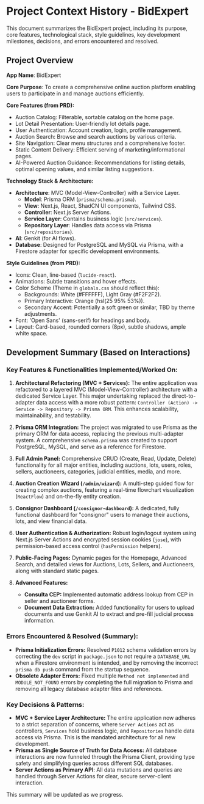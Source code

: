 # Project Context History - BidExpert

This document summarizes the BidExpert project, including its purpose, core features, technological stack, style guidelines, key development milestones, decisions, and errors encountered and resolved.

## Project Overview

**App Name**: BidExpert

**Core Purpose**: To create a comprehensive online auction platform enabling users to participate in and manage auctions efficiently.

**Core Features (from PRD):**
*   Auction Catalog: Filterable, sortable catalog on the home page.
*   Lot Detail Presentation: User-friendly lot details page.
*   User Authentication: Account creation, login, profile management.
*   Auction Search: Browse and search auctions by various criteria.
*   Site Navigation: Clear menu structures and a comprehensive footer.
*   Static Content Delivery: Efficient serving of marketing/informational pages.
*   AI-Powered Auction Guidance: Recommendations for listing details, optimal opening values, and similar listing suggestions.

**Technology Stack & Architecture:**
*   **Architecture**: MVC (Model-View-Controller) with a Service Layer.
    *   **Model**: Prisma ORM (`prisma/schema.prisma`).
    *   **View**: Next.js, React, ShadCN UI components, Tailwind CSS.
    *   **Controller**: Next.js Server Actions.
    *   **Service Layer**: Contains business logic (`src/services`).
    *   **Repository Layer**: Handles data access via Prisma (`src/repositories`).
*   **AI**: Genkit (for AI flows).
*   **Database**: Designed for PostgreSQL and MySQL via Prisma, with a Firestore adapter for specific development environments.

**Style Guidelines (from PRD):**
*   Icons: Clean, line-based (`lucide-react`).
*   Animations: Subtle transitions and hover effects.
*   Color Scheme (Theme in `globals.css` should reflect this):
    *   Backgrounds: White (#FFFFFF), Light Gray (#F2F2F2).
    *   Primary Interactive: Orange (hsl(25 95% 53%)).
    *   Secondary Accent: Potentially a soft green or similar, TBD by theme adjustments.
*   Font: 'Open Sans' (sans-serif) for headings and body.
*   Layout: Card-based, rounded corners (8px), subtle shadows, ample white space.

## Development Summary (Based on Interactions)

### Key Features & Functionalities Implemented/Worked On:

1.  **Architectural Refactoring (MVC + Services):** The entire application was refactored to a layered MVC (Model-View-Controller) architecture with a dedicated Service Layer. This major undertaking replaced the direct-to-adapter data access with a more robust pattern: `Controller (Action) -> Service -> Repository -> Prisma ORM`. This enhances scalability, maintainability, and testability.

2.  **Prisma ORM Integration:** The project was migrated to use Prisma as the primary ORM for data access, replacing the previous multi-adapter system. A comprehensive `schema.prisma` was created to support PostgreSQL, MySQL, and serve as a reference for Firestore.

3.  **Full Admin Panel:** Comprehensive CRUD (Create, Read, Update, Delete) functionality for all major entities, including auctions, lots, users, roles, sellers, auctioneers, categories, judicial entities, media, and more.

4.  **Auction Creation Wizard (`/admin/wizard`):** A multi-step guided flow for creating complex auctions, featuring a real-time flowchart visualization (`ReactFlow`) and on-the-fly entity creation.

5.  **Consignor Dashboard (`/consignor-dashboard`):** A dedicated, fully functional dashboard for "consignor" users to manage their auctions, lots, and view financial data.

6.  **User Authentication & Authorization:** Robust login/logout system using Next.js Server Actions and encrypted session cookies (`jose`), with permission-based access control (`hasPermission` helpers).

7.  **Public-Facing Pages:** Dynamic pages for the Homepage, Advanced Search, and detailed views for Auctions, Lots, Sellers, and Auctioneers, along with standard static pages.

8.  **Advanced Features:**
    *   **Consulta CEP:** Implemented automatic address lookup from CEP in seller and auctioneer forms.
    *   **Document Data Extraction:** Added functionality for users to upload documents and use Genkit AI to extract and pre-fill judicial process information.

### Errors Encountered & Resolved (Summary):
*   **Prisma Initialization Errors:** Resolved `P1012` schema validation errors by correcting the `dev` script in `package.json` to not require a `DATABASE_URL` when a Firestore environment is intended, and by removing the incorrect `prisma db push` command from the startup sequence.
*   **Obsolete Adapter Errors:** Fixed multiple `Method not implemented` and `MODULE_NOT_FOUND` errors by completing the full migration to Prisma and removing all legacy database adapter files and references.

### Key Decisions & Patterns:
*   **MVC + Service Layer Architecture:** The entire application now adheres to a strict separation of concerns, where `Server Actions` act as controllers, `Services` hold business logic, and `Repositories` handle data access via Prisma. This is the mandated architecture for all new development.
*   **Prisma as Single Source of Truth for Data Access:** All database interactions are now funneled through the Prisma Client, providing type safety and simplifying queries across different SQL databases.
*   **Server Actions as Primary API**: All data mutations and queries are handled through Server Actions for clear, secure server-client interaction.

This summary will be updated as we progress.

